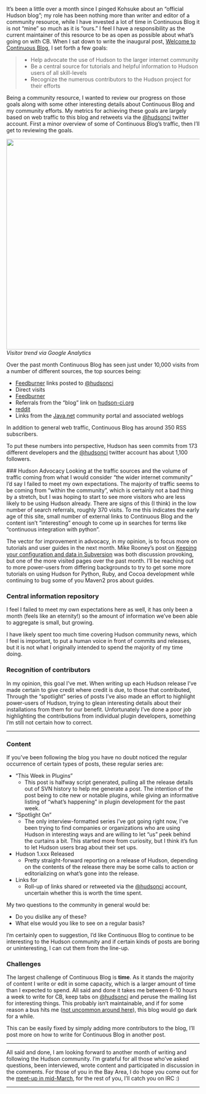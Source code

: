 It’s been a little over a month since I pinged Kohsuke about an “official Hudson blog”; my role has been nothing more than writer and editor of a community resource, while I have invested a lot of time in Continuous Blog it is not “mine” so much as it is “ours.” I feel I have a responsibility as the current maintainer of this resource to be as open as possible about what’s going on with CB. When I sat down to write the inaugural post, [Welcome to Continuous Blog](http://blog.hudson-ci.org/content/welcome-continuous-blog), I set forth a few goals:

> - Help advocate the use of Hudson to the larger internet community
> - Be a central source for tutorials and helpful information to Hudson users of all skill-levels
> - Recognize the numerous contributors to the Hudson project for their efforts

Being a community resource, I wanted to review our progress on those goals along with some other interesting details about Continuous Blog and my community efforts. My metrics for achieving these goals are largely based on web traffic to this blog and retweets via the <a href="http://twitter.com/hudsonci" id="aptureLink_ExoR9hi6I6"><span class="citation" data-cites="hudsonci">@hudsonci</span></a> twitter account. First a minor overview of some of Continuous Blog’s traffic, then I’ll get to reviewing the goals.

<img src="http://agentdero.cachefly.net/continuousblog/cb_visits.png" width="550" /> _Visitor trend via Google Analytics_

Over the past month Continuous Blog has seen just under 10,000 visits from a number of different sources, the top sources being:

- [Feedburner](http://feedburner.google.com/) links posted to <a href="http://twitter.com/hudsonci" id="aptureLink_ExoR9hi6I6"><span class="citation" data-cites="hudsonci">@hudsonci</span></a>
- Direct visits
- [Feedburner](http://feedburner.google.com/)
- Referrals from the “blog” link on [hudson-ci.org](http://hudson-ci.org)
- [reddit](http://www.reddit.com/domain/hudson-ci.org)
- Links from the [Java.net](http://java.net) community portal and associated weblogs

In addition to general web traffic, Continuous Blog has around 350 RSS subscribers.

To put these numbers into perspective, Hudson has seen commits from 173 different developers and the <a href="http://twitter.com/hudsonci" id="aptureLink_ExoR9hi6I6"><span class="citation" data-cites="hudsonci">@hudsonci</span></a> twitter account has about 1,100 followers.

\#\#\# Hudson Advocacy Looking at the traffic sources and the volume of traffic coming from what I would consider “the wider internet community” I’d say I failed to meet my own expectations. The majority of traffic seems to be coming from “within the community”, which is certainly not a bad thing by a stretch, but I was hoping to start to see more visitors who are less likely to be using Hudson already. There are signs of this (I think) in the low number of search referrals, roughly 370 visits. To me this indicates the early age of this site, small number of external links to Continuous Blog and the content isn’t “interesting” enough to come up in searches for terms like “continuous integration with python”.

The vector for improvement in advocacy, in my opinion, is to focus more on tutorials and user guides in the next month. Mike Rooney’s post on [Keeping your configuration and data in Subversion](http://blog.hudson-ci.org/content/keeping-your-configuration-and-data-subversion) was both discussion provoking, but one of the more visited pages over the past month. I’ll be reaching out to more power-users from differing backgrounds to try to get some more tutorials on using Hudson for Python, Ruby, and Cocoa development while continuing to bug some of you Maven2 pros about guides.

### Central information repository

I feel I failed to meet my own expectations here as well, it has only been a month (feels like an eternity!) so the amount of information we’ve been able to aggregate is small, but growing.

I have likely spent too much time covering Hudson community news, which I feel is important, to put a human voice in front of commits and releases, but it is not what I originally intended to spend the majority of my time doing.

### Recognition of contributors

In my opinion, this goal I’ve met. When writing up each Hudson release I’ve made certain to give credit where credit is due, to those that contributed, Through the “spotlight” series of posts I’ve also made an effort to highlight power-users of Hudson, trying to glean interesting details about their installations from them for our benefit. Unfortunately I’ve done a poor job highlighting the contributions from individual plugin developers, something I’m still not certain how to correct.

---

### Content

If you’ve been following the blog you have no doubt noticed the regular occurrence of certain types of posts, these regular series are:

- “This Week in Plugins”
  - This post is halfway script generated, pulling all the release details out of SVN history to help me generate a post. The intention of the post being to cite new or notable plugins, while giving an informative listing of “what’s happening” in plugin development for the past week.
- “Spotlight On”
  - The only interview-formatted series I’ve got going right now, I’ve been trying to find companies or organizations who are using Hudson in interesting ways and are willing to let “us” peek behind the curtains a bit. This started more from curiosity, but I think it’s fun to let Hudson users brag about their set ups.
- Hudson 1.xxx Released
  - Pretty straight-forward reporting on a release of Hudson, depending on the contents of the release there may be some calls to action or editorializing on what’s gone into the release.
- Links for
  - Roll-up of links shared or retweeted via the <a href="http://twitter.com/hudsonci" id="aptureLink_ExoR9hi6I6"><span class="citation" data-cites="hudsonci">@hudsonci</span></a> account, uncertain whether this is worth the time spent.

My two questions to the community in general would be:

- Do you dislike any of these?
- What else would you like to see on a regular basis?

I’m certainly open to suggestion, I’d like Continuous Blog to continue to be interesting to the Hudson community and if certain kinds of posts are boring or uninteresting, I can cut them from the line-up.

### Challenges

The largest challenge of Continuous Blog is **time**. As it stands the majority of content I write or edit in some capacity, which is a larger amount of time than I expected to spend. All said and done it takes me between 6-10 hours a week to write for CB, keep tabs on <a href="http://twitter.com/hudsonci" id="aptureLink_ExoR9hi6I6"><span class="citation" data-cites="hudsonci">@hudsonci</span></a> and peruse the mailing list for interesting things. This probably isn’t maintainable, and if for some reason a bus hits me ([not uncommon around here](http://www.google.com/search?ie=UTF-8&q=muni+hits+pedestrian)), this blog would go dark for a while.

This can be easily fixed by simply adding more contributors to the blog, I’ll post more on how to write for Continuous Blog in another post.

---

All said and done, I am looking forward to another month of writing and following the Hudson community. I’m grateful for all those who’ve asked questions, been interviewed, wrote content and participated in discussion in the comments. For those of you in the Bay Area, I do hope you come out for the [meet-up in mid-March](http://blog.hudson-ci.org/content/meet-and-hack-alongside-kohsuke-and-co), for the rest of you, I’ll catch you on IRC :)

---
